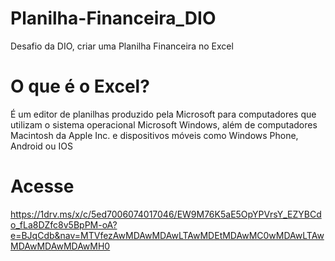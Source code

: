 # Planilha-Financeira_DIO

Desafio da DIO, criar uma Planilha Financeira no Excel
# O que é o Excel?
É um editor de planilhas produzido pela Microsoft para 
computadores que utilizam o sistema operacional Microsoft Windows, 
além de computadores Macintosh da Apple Inc. e dispositivos móveis como Windows Phone, 
Android ou IOS
# Acesse
https://1drv.ms/x/c/5ed7006074017046/EW9M76K5aE5OpYPVrsY_EZYBCdo_fLa8DZfc8v5BpPM-oA?e=BJqCdb&nav=MTVfezAwMDAwMDAwLTAwMDEtMDAwMC0wMDAwLTAwMDAwMDAwMDAwMH0
